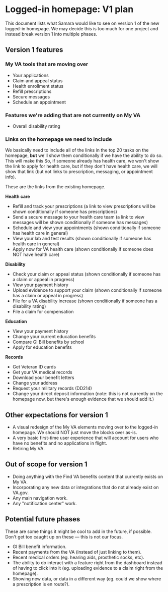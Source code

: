 # Logged-in homepage: V1 plan

This document lists what Samara would like to see on version 1 of the new logged-in homepage. We may decide this is too much for one project and instead break version 1 into multiple phases.

## Version 1 features

### My VA tools that are moving over

- Your applications
- Claim and appeal status
- Health enrollment status
- Refill prescriptions
- Secure messages
- Schedule an appointment

### Features we're adding that are not currently on My VA

- Overall disability rating 

### Links on the homepage we need to include

We basically need to include all of the links in the top 20 tasks on the homepage, **but** we'll show them conditionally if we have the ability to do so. This will make this  So, if someone already has health care, we won't show the link to apply for health care, but if they don't have health care, we will show that link (but not links to prescription, messaging, or appointment info).

These are the links from the existing homepage.

**Health care**

- Refill and track your prescriptions (a link to view prescriptions will be shown conditionally if someone has prescriptions)
- Send a secure message to your health care team (a link to view messages will be shown conditionally if someone has messages)
- Schedule and view your appointments (shown conditionally if someone has health care in general)
- View your lab and test results (shown conditionally if someone has health care in general)
- Apply now for VA health care (shown conditionally if someone does NOT have health care)

**Disability**

- Check your claim or appeal status (shown conditionally if someone has a claim or appeal in progress)
- View your payment history
- Upload evidence to support your claim (shown conditionally if someone has a claim or appeal in progress)
- File for a VA disability increase (shown conditionally if someone has a disability rating)
- File a claim for compensation

**Education**

- View your payment history
- Change your current education benefits
- Compare GI Bill benefits by school
- Apply for education benefits

**Records**

- Get Veteran ID cards
- Get your VA medical records
- Download your benefit letters
- Change your address
- Request your military records (DD214)
- Change your direct deposit information (note: this is not currently on the homepage now, but there's enough evidence that we should add it.)

## Other expectations for version 1

-	A visual redesign of the My VA elements moving over to the logged-in homepage. We should NOT just move the blocks over as-is.
-	A very basic first-time user experience that will account for users who have no benefits and no applications in flight.
-	Retiring My VA.

## Out of scope for version 1

-	Doing anything with the Find VA benefits content that currently exists on My VA.
-	Incorporating any new data or integrations that do not already exist on VA.gov.
-	Any main navigation work.
-	Any "notification center" work.

## Potential future phases

These are some things it might be cool to add in the future, if possible. Don't get too caught up on these — this is not our focus.

- GI Bill benefit information.
- Recent payments from the VA (instead of just linking to them).
- Recent medical orders (eg. hearing aids, prosthetic socks, etc).
- The ability to do interact with a feature right from the dashboard instead of having to click into it (eg. uploading evidence to a claim right from the homepage).
- Showing new data, or data in a different way (eg. could we show where a prescription is en route?).
